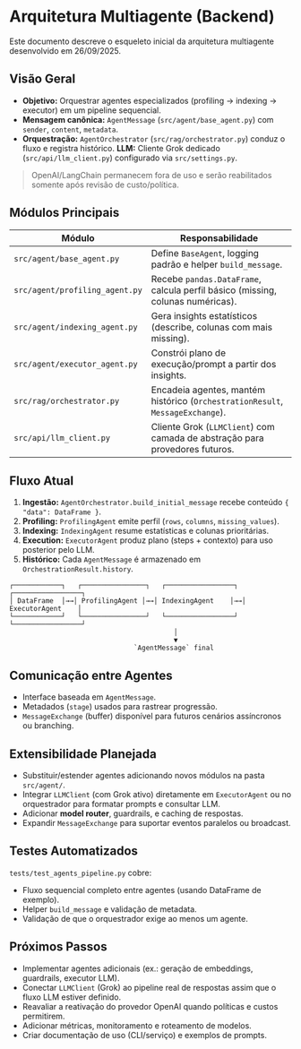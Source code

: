 # Arquitetura Multiagente (Backend)

Este documento descreve o esqueleto inicial da arquitetura multiagente desenvolvido em 26/09/2025.

## Visão Geral
- **Objetivo:** Orquestrar agentes especializados (profiling → indexing → executor) em um pipeline sequencial.
- **Mensagem canônica:** `AgentMessage` (`src/agent/base_agent.py`) com `sender`, `content`, `metadata`.
- **Orquestração:** `AgentOrchestrator` (`src/rag/orchestrator.py`) conduz o fluxo e registra histórico.
**LLM:** Cliente Grok dedicado (`src/api/llm_client.py`) configurado via `src/settings.py`.
> OpenAI/LangChain permanecem fora de uso e serão reabilitados somente após revisão de custo/política.

## Módulos Principais
| Módulo | Responsabilidade |
|--------|------------------|
| `src/agent/base_agent.py` | Define `BaseAgent`, logging padrão e helper `build_message`. |
| `src/agent/profiling_agent.py` | Recebe `pandas.DataFrame`, calcula perfil básico (missing, colunas numéricas). |
| `src/agent/indexing_agent.py` | Gera insights estatísticos (describe, colunas com mais missing). |
| `src/agent/executor_agent.py` | Constrói plano de execução/prompt a partir dos insights. |
| `src/rag/orchestrator.py` | Encadeia agentes, mantém histórico (`OrchestrationResult`, `MessageExchange`). |
| `src/api/llm_client.py` | Cliente Grok (`LLMClient`) com camada de abstração para provedores futuros. |

## Fluxo Atual
1. **Ingestão:** `AgentOrchestrator.build_initial_message` recebe conteúdo `{ "data": DataFrame }`.
2. **Profiling:** `ProfilingAgent` emite perfil (`rows`, `columns`, `missing_values`).
3. **Indexing:** `IndexingAgent` resume estatísticas e colunas prioritárias.
4. **Execution:** `ExecutorAgent` produz plano (steps + contexto) para uso posterior pelo LLM.
5. **Histórico:** Cada `AgentMessage` é armazenado em `OrchestrationResult.history`.

```
┌────────────┐   ┌────────────────┐   ┌─────────────────┐   ┌─────────────────┐
│ DataFrame  │→→│ ProfilingAgent │→→│ IndexingAgent    │→→│ ExecutorAgent    │
└────────────┘   └────────────────┘   └─────────────────┘   └─────────────────┘
                                         │
                                         ▼
                               `AgentMessage` final
```

## Comunicação entre Agentes
- Interface baseada em `AgentMessage`.
- Metadados (`stage`) usados para rastrear progressão.
- `MessageExchange` (buffer) disponível para futuros cenários assíncronos ou branching.

## Extensibilidade Planejada
- Substituir/estender agentes adicionando novos módulos na pasta `src/agent/`.
- Integrar `LLMClient` (com Grok ativo) diretamente em `ExecutorAgent` ou no orquestrador para formatar prompts e consultar LLM.
- Adicionar **model router**, guardrails, e caching de respostas.
- Expandir `MessageExchange` para suportar eventos paralelos ou broadcast.

## Testes Automatizados
`tests/test_agents_pipeline.py` cobre:
- Fluxo sequencial completo entre agentes (usando DataFrame de exemplo).
- Helper `build_message` e validação de metadata.
- Validação de que o orquestrador exige ao menos um agente.

## Próximos Passos
- Implementar agentes adicionais (ex.: geração de embeddings, guardrails, executor LLM).
- Conectar `LLMClient` (Grok) ao pipeline real de respostas assim que o fluxo LLM estiver definido.
- Reavaliar a reativação do provedor OpenAI quando políticas e custos permitirem.
- Adicionar métricas, monitoramento e roteamento de modelos.
- Criar documentação de uso (CLI/serviço) e exemplos de prompts.
